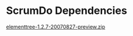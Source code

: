 # ScrumDo Dependencies

<a href="elementtree-1.2.7-20070827-preview.zip">elementtree-1.2.7-20070827-preview.zip</a>